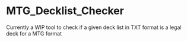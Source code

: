 # MTG_Decklist_Checker
Currently a WIP tool to check if a given deck list in TXT format is a legal deck for a MTG format
